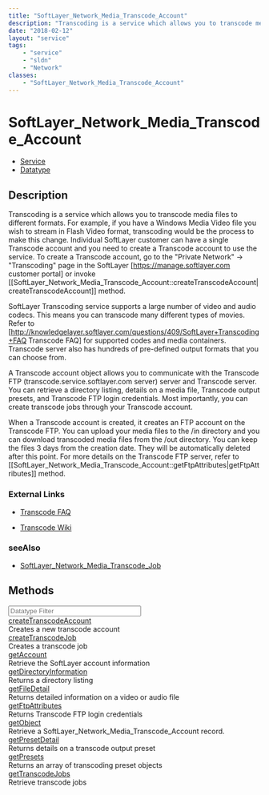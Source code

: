 ```yaml
---
title: "SoftLayer_Network_Media_Transcode_Account"
description: "Transcoding is a service which allows you to transcode media files to different formats. For example, if you have a Wind... "
date: "2018-02-12"
layout: "service"
tags:
    - "service"
    - "sldn"
    - "Network"
classes:
    - "SoftLayer_Network_Media_Transcode_Account"
---
```

# SoftLayer_Network_Media_Transcode_Account
<div id='service-datatype'>
    <ul id='sldn-reference-tabs'>
    <li id='service'> <a href='/reference/services/SoftLayer_Network_Media_Transcode_Account' >Service</a></li>    <li id='datatype'> <a href='/reference/datatypes/SoftLayer_Network_Media_Transcode_Account' >Datatype</a></li>
    </ul>
</div>

## Description
Transcoding is a service which allows you to transcode media files to different formats. For example, if you have a Windows Media Video file you wish to stream in Flash Video format, transcoding would be the process to make this change. Individual SoftLayer customer can have a single Transcode account and you need to create a Transcode account to use the service. To create a Transcode account, go to the "Private Network" -> "Transcoding" page in the SoftLayer [https://manage.softlayer.com customer portal] or invoke [[SoftLayer_Network_Media_Transcode_Account::createTranscodeAccount|createTranscodeAccount]] method. 

SoftLayer Transcoding service supports a large number of video and audio codecs. This means you can transcode many different types of movies.  Refer to [http://knowledgelayer.softlayer.com/questions/409/SoftLayer+Transcoding+FAQ Transcode FAQ] for supported codes and media containers. Transcode server also has hundreds of pre-defined output formats that you can choose from. 

A Transcode account object allows you to communicate with the Transcode FTP (transcode.service.softlayer.com server) server and Transcode server. You can retrieve a directory listing, details on a media file, Transcode output presets, and Transcode FTP login credentials. Most importantly, you can create transcode jobs through your Transcode account. 

When a Transcode account is created, it creates an FTP account on the Transcode FTP. You can upload your media files to the /in directory and you can download transcoded media files from the /out directory. You can keep the files 3 days from the creation date. They will be automatically deleted after this point. For more details on the Transcode FTP server, refer to [[SoftLayer_Network_Media_Transcode_Account::getFtpAttributes|getFtpAttributes]] method. 

### External Links


* [Transcode FAQ](http://knowledgelayer.softlayer.com/questions/409/SoftLayer+Transcoding+FAQ)


* [Transcode Wiki](http://en.wikipedia.org/wiki/Transcoding)




### seeAlso

* [SoftLayer_Network_Media_Transcode_Job](/reference/services/SoftLayer_Network_Media_Transcode_Job )


        
<div id="properties" class="content">
    <h2>Methods</h2>
    <div class="view-filters">
        <div class="clearfix">
            <div class="search-input-box">
                <input placeholder="Datatype Filter" onkeyup="titleSearch(inputId='edit-combine', divId='method-div', elementClass='method-row')" 
                    type="text" id="edit-combine" value="" size="30" maxlength="128" class="form-text">
            </div>
        </div>
    </div>
    <div id="method-div">
            <div class="method-row">
                        <span class='view-field-title'><a href='/reference/services/SoftLayer_Network_Media_Transcode_Account/createTranscodeAccount'> createTranscodeAccount</a> </span>
            <div class='views-field-body'>Creates a new transcode account</div>
        </div>
            <div class="method-row">
                        <span class='view-field-title'><a href='/reference/services/SoftLayer_Network_Media_Transcode_Account/createTranscodeJob'> createTranscodeJob</a> </span>
            <div class='views-field-body'>Creates a transcode job</div>
        </div>
            <div class="method-row">
                        <span class='view-field-title'><a href='/reference/services/SoftLayer_Network_Media_Transcode_Account/getAccount'> getAccount</a> </span>
            <div class='views-field-body'>Retrieve the SoftLayer account information</div>
        </div>
            <div class="method-row">
                        <span class='view-field-title'><a href='/reference/services/SoftLayer_Network_Media_Transcode_Account/getDirectoryInformation'> getDirectoryInformation</a> </span>
            <div class='views-field-body'>Returns a directory listing</div>
        </div>
            <div class="method-row">
                        <span class='view-field-title'><a href='/reference/services/SoftLayer_Network_Media_Transcode_Account/getFileDetail'> getFileDetail</a> </span>
            <div class='views-field-body'>Returns detailed information on a video or audio file</div>
        </div>
            <div class="method-row">
                        <span class='view-field-title'><a href='/reference/services/SoftLayer_Network_Media_Transcode_Account/getFtpAttributes'> getFtpAttributes</a> </span>
            <div class='views-field-body'>Returns Transcode FTP login credentials</div>
        </div>
            <div class="method-row">
                        <span class='view-field-title'><a href='/reference/services/SoftLayer_Network_Media_Transcode_Account/getObject'> getObject</a> </span>
            <div class='views-field-body'>Retrieve a SoftLayer_Network_Media_Transcode_Account record.</div>
        </div>
            <div class="method-row">
                        <span class='view-field-title'><a href='/reference/services/SoftLayer_Network_Media_Transcode_Account/getPresetDetail'> getPresetDetail</a> </span>
            <div class='views-field-body'>Returns details on a transcode output preset</div>
        </div>
            <div class="method-row">
                        <span class='view-field-title'><a href='/reference/services/SoftLayer_Network_Media_Transcode_Account/getPresets'> getPresets</a> </span>
            <div class='views-field-body'>Returns an array of transcoding preset objects</div>
        </div>
            <div class="method-row">
                        <span class='view-field-title'><a href='/reference/services/SoftLayer_Network_Media_Transcode_Account/getTranscodeJobs'> getTranscodeJobs</a> </span>
            <div class='views-field-body'>Retrieve transcode jobs</div>
        </div>
        </div>
</div>

